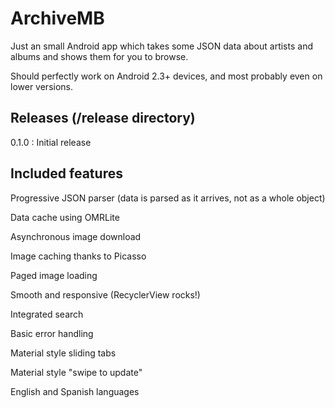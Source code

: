 ArchiveMB
=========

Just an small Android app which takes some JSON data about artists and albums and shows them for you to browse.

Should perfectly work on Android 2.3+ devices, and most probably even on lower versions.

Releases (/release directory)
--------
0.1.0 : Initial release


Included features
-------------------------

Progressive JSON parser (data is parsed as it arrives, not as a whole object)

Data cache using OMRLite

Asynchronous image download

Image caching thanks to Picasso

Paged image loading

Smooth and responsive (RecyclerView rocks!)

Integrated search

Basic error handling

Material style sliding tabs

Material style "swipe to update"

English and Spanish languages
